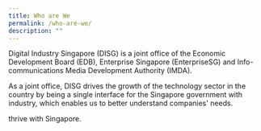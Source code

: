 ```yaml
---
title: Who are We
permalink: /who-are-we/
description: ""
---
```

Digital Industry Singapore (DISG) is a joint office of the Economic Development Board (EDB), Enterprise Singapore (EnterpriseSG) and Info-communications Media Development Authority (IMDA). 

As a joint office, DISG drives the growth of the technology sector in the country by being a single interface for the Singapore government with industry, which enables us to better understand companies' needs.

thrive with Singapore.